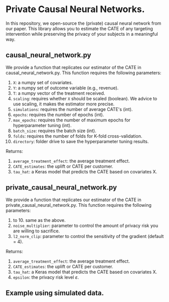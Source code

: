 # Private Causal Neural Networks.
In this repository, we open-source the (private) causal neural network from our paper. This library allows you to estimate the CATE of any targeting intervention while preserving the privacy of your subjects in a meaningful way.

## causal_neural_network.py
We provide a function that replicates our estimator of the CATE in causal_neural_network.py. This function requires the following parameters: 

1. `X`: a numpy set of covariates.
2. `Y`: a numpy set of outcome variable (e.g., revenue).
3. `T`: a numpy vector of the treatment received.
4. `scaling`: requires whether `X` should be scaled (boolean). We advice to use scaling, it makes the estimator more precise.
5. `simulations`: requires the number of average CATE's (int).
6. `epochs`: requires the number of epochs (int).
7. `max_epochs`: requires the number of maximum epochs for hyperparameter tuning (int).
8. `batch_size`: requires the batch size (int).
9. `folds`: requires the number of folds for K-fold cross-validation.
10. `directory`: folder drive to save the hyperparameter tuning results.

Returns:

1. `average_treatment_effect`: the average treatment effect.
2. `CATE_estimates`: the uplift or CATE per customer.
3. `tau_hat`: a Keras model that predicts the CATE based on covariates X.

## private_causal_neural_network.py
We provide a function that replicates our estimator of the CATE in private_causal_neural_network.py. This function requires the following parameters: 

1. to 10. same as the above.
11. `noise_multiplier`: parameter to control the amount of privacy risk you are willing to sacrifice.
12. `l2_norm_clip`: parameter to control the sensitivity of the gradient (default = 4).

Returns: 
1. `average_treatment_effect`: the average treatment effect.
2. `CATE_estimates`: the uplift or CATE per customer.
3. `tau_hat`: a Keras model that predicts the CATE based on covariates X.
4. `epsilon`: the privacy risk level $\varepsilon$.

## Example using simulated data.
